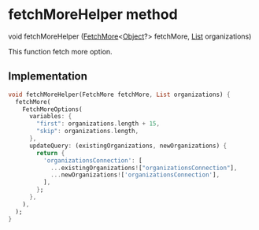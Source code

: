 


# fetchMoreHelper method








void fetchMoreHelper
([FetchMore](https://pub.dev/documentation/graphql_flutter/5.1.2/graphql_flutter/FetchMore.html)&lt;[Object](https://api.flutter.dev/flutter/dart-core/Object-class.html)?> fetchMore, [List](https://api.flutter.dev/flutter/dart-core/List-class.html) organizations)





<p>This function fetch more option.</p>



## Implementation

```dart
void fetchMoreHelper(FetchMore fetchMore, List organizations) {
  fetchMore(
    FetchMoreOptions(
      variables: {
        "first": organizations.length + 15,
        "skip": organizations.length,
      },
      updateQuery: (existingOrganizations, newOrganizations) {
        return {
          'organizationsConnection': [
            ...existingOrganizations!["organizationsConnection"],
            ...newOrganizations!['organizationsConnection'],
          ],
        };
      },
    ),
  );
}
```







